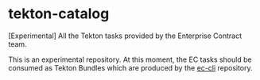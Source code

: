 # tekton-catalog
[Experimental] All the Tekton tasks provided by the Enterprise Contract team.

This is an experimental repository. At this moment, the EC tasks should be consumed as Tekton
Bundles which are produced by the [ec-cli](https://github.com/hacbs-contract/ec-cli/) repository.

